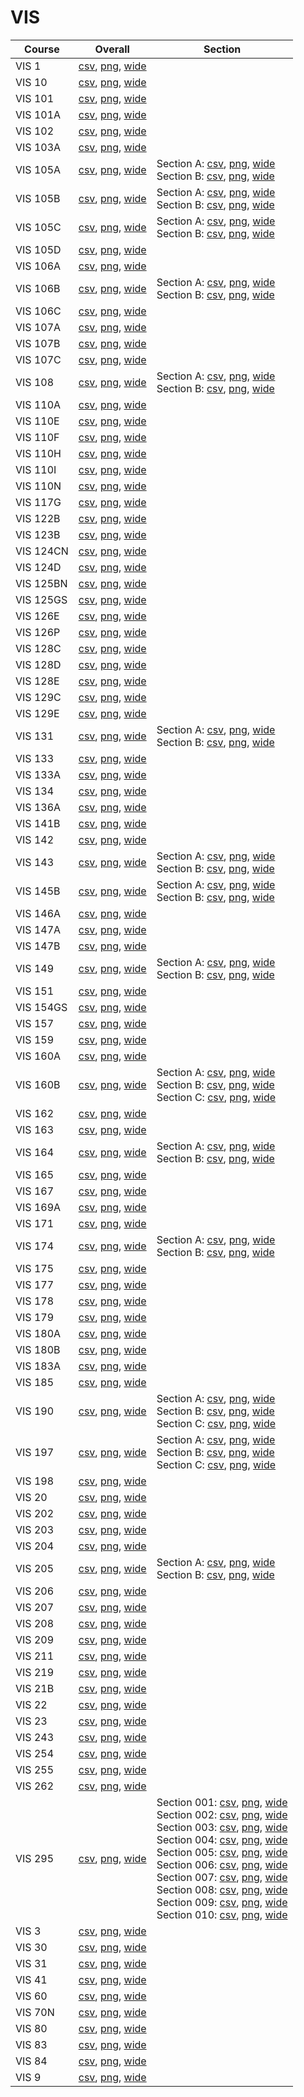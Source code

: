 # VIS

| Course | Overall | Section |
| ------ | ------- | ------- |
| VIS 1 | [csv](https://github.com/UCSD-Historical-Enrollment-Data/2024Fall/blob/main/overall/VIS%201.csv), [png](https://raw.githubusercontent.com/UCSD-Historical-Enrollment-Data/2024Fall/main/plot_overall/VIS%201.png), [wide](https://raw.githubusercontent.com/UCSD-Historical-Enrollment-Data/2024Fall/main/plot_overall_wide/VIS%201.png) |  |
| VIS 10 | [csv](https://github.com/UCSD-Historical-Enrollment-Data/2024Fall/blob/main/overall/VIS%2010.csv), [png](https://raw.githubusercontent.com/UCSD-Historical-Enrollment-Data/2024Fall/main/plot_overall/VIS%2010.png), [wide](https://raw.githubusercontent.com/UCSD-Historical-Enrollment-Data/2024Fall/main/plot_overall_wide/VIS%2010.png) |  |
| VIS 101 | [csv](https://github.com/UCSD-Historical-Enrollment-Data/2024Fall/blob/main/overall/VIS%20101.csv), [png](https://raw.githubusercontent.com/UCSD-Historical-Enrollment-Data/2024Fall/main/plot_overall/VIS%20101.png), [wide](https://raw.githubusercontent.com/UCSD-Historical-Enrollment-Data/2024Fall/main/plot_overall_wide/VIS%20101.png) |  |
| VIS 101A | [csv](https://github.com/UCSD-Historical-Enrollment-Data/2024Fall/blob/main/overall/VIS%20101A.csv), [png](https://raw.githubusercontent.com/UCSD-Historical-Enrollment-Data/2024Fall/main/plot_overall/VIS%20101A.png), [wide](https://raw.githubusercontent.com/UCSD-Historical-Enrollment-Data/2024Fall/main/plot_overall_wide/VIS%20101A.png) |  |
| VIS 102 | [csv](https://github.com/UCSD-Historical-Enrollment-Data/2024Fall/blob/main/overall/VIS%20102.csv), [png](https://raw.githubusercontent.com/UCSD-Historical-Enrollment-Data/2024Fall/main/plot_overall/VIS%20102.png), [wide](https://raw.githubusercontent.com/UCSD-Historical-Enrollment-Data/2024Fall/main/plot_overall_wide/VIS%20102.png) |  |
| VIS 103A | [csv](https://github.com/UCSD-Historical-Enrollment-Data/2024Fall/blob/main/overall/VIS%20103A.csv), [png](https://raw.githubusercontent.com/UCSD-Historical-Enrollment-Data/2024Fall/main/plot_overall/VIS%20103A.png), [wide](https://raw.githubusercontent.com/UCSD-Historical-Enrollment-Data/2024Fall/main/plot_overall_wide/VIS%20103A.png) |  |
| VIS 105A | [csv](https://github.com/UCSD-Historical-Enrollment-Data/2024Fall/blob/main/overall/VIS%20105A.csv), [png](https://raw.githubusercontent.com/UCSD-Historical-Enrollment-Data/2024Fall/main/plot_overall/VIS%20105A.png), [wide](https://raw.githubusercontent.com/UCSD-Historical-Enrollment-Data/2024Fall/main/plot_overall_wide/VIS%20105A.png) | Section A: [csv](https://github.com/UCSD-Historical-Enrollment-Data/2024Fall/blob/main/section/VIS%20105A_A.csv), [png](https://raw.githubusercontent.com/UCSD-Historical-Enrollment-Data/2024Fall/main/plot_section/VIS%20105A_A.png), [wide](https://raw.githubusercontent.com/UCSD-Historical-Enrollment-Data/2024Fall/main/plot_section_wide/VIS%20105A_A.png)<br>Section B: [csv](https://github.com/UCSD-Historical-Enrollment-Data/2024Fall/blob/main/section/VIS%20105A_B.csv), [png](https://raw.githubusercontent.com/UCSD-Historical-Enrollment-Data/2024Fall/main/plot_section/VIS%20105A_B.png), [wide](https://raw.githubusercontent.com/UCSD-Historical-Enrollment-Data/2024Fall/main/plot_section_wide/VIS%20105A_B.png) |
| VIS 105B | [csv](https://github.com/UCSD-Historical-Enrollment-Data/2024Fall/blob/main/overall/VIS%20105B.csv), [png](https://raw.githubusercontent.com/UCSD-Historical-Enrollment-Data/2024Fall/main/plot_overall/VIS%20105B.png), [wide](https://raw.githubusercontent.com/UCSD-Historical-Enrollment-Data/2024Fall/main/plot_overall_wide/VIS%20105B.png) | Section A: [csv](https://github.com/UCSD-Historical-Enrollment-Data/2024Fall/blob/main/section/VIS%20105B_A.csv), [png](https://raw.githubusercontent.com/UCSD-Historical-Enrollment-Data/2024Fall/main/plot_section/VIS%20105B_A.png), [wide](https://raw.githubusercontent.com/UCSD-Historical-Enrollment-Data/2024Fall/main/plot_section_wide/VIS%20105B_A.png)<br>Section B: [csv](https://github.com/UCSD-Historical-Enrollment-Data/2024Fall/blob/main/section/VIS%20105B_B.csv), [png](https://raw.githubusercontent.com/UCSD-Historical-Enrollment-Data/2024Fall/main/plot_section/VIS%20105B_B.png), [wide](https://raw.githubusercontent.com/UCSD-Historical-Enrollment-Data/2024Fall/main/plot_section_wide/VIS%20105B_B.png) |
| VIS 105C | [csv](https://github.com/UCSD-Historical-Enrollment-Data/2024Fall/blob/main/overall/VIS%20105C.csv), [png](https://raw.githubusercontent.com/UCSD-Historical-Enrollment-Data/2024Fall/main/plot_overall/VIS%20105C.png), [wide](https://raw.githubusercontent.com/UCSD-Historical-Enrollment-Data/2024Fall/main/plot_overall_wide/VIS%20105C.png) | Section A: [csv](https://github.com/UCSD-Historical-Enrollment-Data/2024Fall/blob/main/section/VIS%20105C_A.csv), [png](https://raw.githubusercontent.com/UCSD-Historical-Enrollment-Data/2024Fall/main/plot_section/VIS%20105C_A.png), [wide](https://raw.githubusercontent.com/UCSD-Historical-Enrollment-Data/2024Fall/main/plot_section_wide/VIS%20105C_A.png)<br>Section B: [csv](https://github.com/UCSD-Historical-Enrollment-Data/2024Fall/blob/main/section/VIS%20105C_B.csv), [png](https://raw.githubusercontent.com/UCSD-Historical-Enrollment-Data/2024Fall/main/plot_section/VIS%20105C_B.png), [wide](https://raw.githubusercontent.com/UCSD-Historical-Enrollment-Data/2024Fall/main/plot_section_wide/VIS%20105C_B.png) |
| VIS 105D | [csv](https://github.com/UCSD-Historical-Enrollment-Data/2024Fall/blob/main/overall/VIS%20105D.csv), [png](https://raw.githubusercontent.com/UCSD-Historical-Enrollment-Data/2024Fall/main/plot_overall/VIS%20105D.png), [wide](https://raw.githubusercontent.com/UCSD-Historical-Enrollment-Data/2024Fall/main/plot_overall_wide/VIS%20105D.png) |  |
| VIS 106A | [csv](https://github.com/UCSD-Historical-Enrollment-Data/2024Fall/blob/main/overall/VIS%20106A.csv), [png](https://raw.githubusercontent.com/UCSD-Historical-Enrollment-Data/2024Fall/main/plot_overall/VIS%20106A.png), [wide](https://raw.githubusercontent.com/UCSD-Historical-Enrollment-Data/2024Fall/main/plot_overall_wide/VIS%20106A.png) |  |
| VIS 106B | [csv](https://github.com/UCSD-Historical-Enrollment-Data/2024Fall/blob/main/overall/VIS%20106B.csv), [png](https://raw.githubusercontent.com/UCSD-Historical-Enrollment-Data/2024Fall/main/plot_overall/VIS%20106B.png), [wide](https://raw.githubusercontent.com/UCSD-Historical-Enrollment-Data/2024Fall/main/plot_overall_wide/VIS%20106B.png) | Section A: [csv](https://github.com/UCSD-Historical-Enrollment-Data/2024Fall/blob/main/section/VIS%20106B_A.csv), [png](https://raw.githubusercontent.com/UCSD-Historical-Enrollment-Data/2024Fall/main/plot_section/VIS%20106B_A.png), [wide](https://raw.githubusercontent.com/UCSD-Historical-Enrollment-Data/2024Fall/main/plot_section_wide/VIS%20106B_A.png)<br>Section B: [csv](https://github.com/UCSD-Historical-Enrollment-Data/2024Fall/blob/main/section/VIS%20106B_B.csv), [png](https://raw.githubusercontent.com/UCSD-Historical-Enrollment-Data/2024Fall/main/plot_section/VIS%20106B_B.png), [wide](https://raw.githubusercontent.com/UCSD-Historical-Enrollment-Data/2024Fall/main/plot_section_wide/VIS%20106B_B.png) |
| VIS 106C | [csv](https://github.com/UCSD-Historical-Enrollment-Data/2024Fall/blob/main/overall/VIS%20106C.csv), [png](https://raw.githubusercontent.com/UCSD-Historical-Enrollment-Data/2024Fall/main/plot_overall/VIS%20106C.png), [wide](https://raw.githubusercontent.com/UCSD-Historical-Enrollment-Data/2024Fall/main/plot_overall_wide/VIS%20106C.png) |  |
| VIS 107A | [csv](https://github.com/UCSD-Historical-Enrollment-Data/2024Fall/blob/main/overall/VIS%20107A.csv), [png](https://raw.githubusercontent.com/UCSD-Historical-Enrollment-Data/2024Fall/main/plot_overall/VIS%20107A.png), [wide](https://raw.githubusercontent.com/UCSD-Historical-Enrollment-Data/2024Fall/main/plot_overall_wide/VIS%20107A.png) |  |
| VIS 107B | [csv](https://github.com/UCSD-Historical-Enrollment-Data/2024Fall/blob/main/overall/VIS%20107B.csv), [png](https://raw.githubusercontent.com/UCSD-Historical-Enrollment-Data/2024Fall/main/plot_overall/VIS%20107B.png), [wide](https://raw.githubusercontent.com/UCSD-Historical-Enrollment-Data/2024Fall/main/plot_overall_wide/VIS%20107B.png) |  |
| VIS 107C | [csv](https://github.com/UCSD-Historical-Enrollment-Data/2024Fall/blob/main/overall/VIS%20107C.csv), [png](https://raw.githubusercontent.com/UCSD-Historical-Enrollment-Data/2024Fall/main/plot_overall/VIS%20107C.png), [wide](https://raw.githubusercontent.com/UCSD-Historical-Enrollment-Data/2024Fall/main/plot_overall_wide/VIS%20107C.png) |  |
| VIS 108 | [csv](https://github.com/UCSD-Historical-Enrollment-Data/2024Fall/blob/main/overall/VIS%20108.csv), [png](https://raw.githubusercontent.com/UCSD-Historical-Enrollment-Data/2024Fall/main/plot_overall/VIS%20108.png), [wide](https://raw.githubusercontent.com/UCSD-Historical-Enrollment-Data/2024Fall/main/plot_overall_wide/VIS%20108.png) | Section A: [csv](https://github.com/UCSD-Historical-Enrollment-Data/2024Fall/blob/main/section/VIS%20108_A.csv), [png](https://raw.githubusercontent.com/UCSD-Historical-Enrollment-Data/2024Fall/main/plot_section/VIS%20108_A.png), [wide](https://raw.githubusercontent.com/UCSD-Historical-Enrollment-Data/2024Fall/main/plot_section_wide/VIS%20108_A.png)<br>Section B: [csv](https://github.com/UCSD-Historical-Enrollment-Data/2024Fall/blob/main/section/VIS%20108_B.csv), [png](https://raw.githubusercontent.com/UCSD-Historical-Enrollment-Data/2024Fall/main/plot_section/VIS%20108_B.png), [wide](https://raw.githubusercontent.com/UCSD-Historical-Enrollment-Data/2024Fall/main/plot_section_wide/VIS%20108_B.png) |
| VIS 110A | [csv](https://github.com/UCSD-Historical-Enrollment-Data/2024Fall/blob/main/overall/VIS%20110A.csv), [png](https://raw.githubusercontent.com/UCSD-Historical-Enrollment-Data/2024Fall/main/plot_overall/VIS%20110A.png), [wide](https://raw.githubusercontent.com/UCSD-Historical-Enrollment-Data/2024Fall/main/plot_overall_wide/VIS%20110A.png) |  |
| VIS 110E | [csv](https://github.com/UCSD-Historical-Enrollment-Data/2024Fall/blob/main/overall/VIS%20110E.csv), [png](https://raw.githubusercontent.com/UCSD-Historical-Enrollment-Data/2024Fall/main/plot_overall/VIS%20110E.png), [wide](https://raw.githubusercontent.com/UCSD-Historical-Enrollment-Data/2024Fall/main/plot_overall_wide/VIS%20110E.png) |  |
| VIS 110F | [csv](https://github.com/UCSD-Historical-Enrollment-Data/2024Fall/blob/main/overall/VIS%20110F.csv), [png](https://raw.githubusercontent.com/UCSD-Historical-Enrollment-Data/2024Fall/main/plot_overall/VIS%20110F.png), [wide](https://raw.githubusercontent.com/UCSD-Historical-Enrollment-Data/2024Fall/main/plot_overall_wide/VIS%20110F.png) |  |
| VIS 110H | [csv](https://github.com/UCSD-Historical-Enrollment-Data/2024Fall/blob/main/overall/VIS%20110H.csv), [png](https://raw.githubusercontent.com/UCSD-Historical-Enrollment-Data/2024Fall/main/plot_overall/VIS%20110H.png), [wide](https://raw.githubusercontent.com/UCSD-Historical-Enrollment-Data/2024Fall/main/plot_overall_wide/VIS%20110H.png) |  |
| VIS 110I | [csv](https://github.com/UCSD-Historical-Enrollment-Data/2024Fall/blob/main/overall/VIS%20110I.csv), [png](https://raw.githubusercontent.com/UCSD-Historical-Enrollment-Data/2024Fall/main/plot_overall/VIS%20110I.png), [wide](https://raw.githubusercontent.com/UCSD-Historical-Enrollment-Data/2024Fall/main/plot_overall_wide/VIS%20110I.png) |  |
| VIS 110N | [csv](https://github.com/UCSD-Historical-Enrollment-Data/2024Fall/blob/main/overall/VIS%20110N.csv), [png](https://raw.githubusercontent.com/UCSD-Historical-Enrollment-Data/2024Fall/main/plot_overall/VIS%20110N.png), [wide](https://raw.githubusercontent.com/UCSD-Historical-Enrollment-Data/2024Fall/main/plot_overall_wide/VIS%20110N.png) |  |
| VIS 117G | [csv](https://github.com/UCSD-Historical-Enrollment-Data/2024Fall/blob/main/overall/VIS%20117G.csv), [png](https://raw.githubusercontent.com/UCSD-Historical-Enrollment-Data/2024Fall/main/plot_overall/VIS%20117G.png), [wide](https://raw.githubusercontent.com/UCSD-Historical-Enrollment-Data/2024Fall/main/plot_overall_wide/VIS%20117G.png) |  |
| VIS 122B | [csv](https://github.com/UCSD-Historical-Enrollment-Data/2024Fall/blob/main/overall/VIS%20122B.csv), [png](https://raw.githubusercontent.com/UCSD-Historical-Enrollment-Data/2024Fall/main/plot_overall/VIS%20122B.png), [wide](https://raw.githubusercontent.com/UCSD-Historical-Enrollment-Data/2024Fall/main/plot_overall_wide/VIS%20122B.png) |  |
| VIS 123B | [csv](https://github.com/UCSD-Historical-Enrollment-Data/2024Fall/blob/main/overall/VIS%20123B.csv), [png](https://raw.githubusercontent.com/UCSD-Historical-Enrollment-Data/2024Fall/main/plot_overall/VIS%20123B.png), [wide](https://raw.githubusercontent.com/UCSD-Historical-Enrollment-Data/2024Fall/main/plot_overall_wide/VIS%20123B.png) |  |
| VIS 124CN | [csv](https://github.com/UCSD-Historical-Enrollment-Data/2024Fall/blob/main/overall/VIS%20124CN.csv), [png](https://raw.githubusercontent.com/UCSD-Historical-Enrollment-Data/2024Fall/main/plot_overall/VIS%20124CN.png), [wide](https://raw.githubusercontent.com/UCSD-Historical-Enrollment-Data/2024Fall/main/plot_overall_wide/VIS%20124CN.png) |  |
| VIS 124D | [csv](https://github.com/UCSD-Historical-Enrollment-Data/2024Fall/blob/main/overall/VIS%20124D.csv), [png](https://raw.githubusercontent.com/UCSD-Historical-Enrollment-Data/2024Fall/main/plot_overall/VIS%20124D.png), [wide](https://raw.githubusercontent.com/UCSD-Historical-Enrollment-Data/2024Fall/main/plot_overall_wide/VIS%20124D.png) |  |
| VIS 125BN | [csv](https://github.com/UCSD-Historical-Enrollment-Data/2024Fall/blob/main/overall/VIS%20125BN.csv), [png](https://raw.githubusercontent.com/UCSD-Historical-Enrollment-Data/2024Fall/main/plot_overall/VIS%20125BN.png), [wide](https://raw.githubusercontent.com/UCSD-Historical-Enrollment-Data/2024Fall/main/plot_overall_wide/VIS%20125BN.png) |  |
| VIS 125GS | [csv](https://github.com/UCSD-Historical-Enrollment-Data/2024Fall/blob/main/overall/VIS%20125GS.csv), [png](https://raw.githubusercontent.com/UCSD-Historical-Enrollment-Data/2024Fall/main/plot_overall/VIS%20125GS.png), [wide](https://raw.githubusercontent.com/UCSD-Historical-Enrollment-Data/2024Fall/main/plot_overall_wide/VIS%20125GS.png) |  |
| VIS 126E | [csv](https://github.com/UCSD-Historical-Enrollment-Data/2024Fall/blob/main/overall/VIS%20126E.csv), [png](https://raw.githubusercontent.com/UCSD-Historical-Enrollment-Data/2024Fall/main/plot_overall/VIS%20126E.png), [wide](https://raw.githubusercontent.com/UCSD-Historical-Enrollment-Data/2024Fall/main/plot_overall_wide/VIS%20126E.png) |  |
| VIS 126P | [csv](https://github.com/UCSD-Historical-Enrollment-Data/2024Fall/blob/main/overall/VIS%20126P.csv), [png](https://raw.githubusercontent.com/UCSD-Historical-Enrollment-Data/2024Fall/main/plot_overall/VIS%20126P.png), [wide](https://raw.githubusercontent.com/UCSD-Historical-Enrollment-Data/2024Fall/main/plot_overall_wide/VIS%20126P.png) |  |
| VIS 128C | [csv](https://github.com/UCSD-Historical-Enrollment-Data/2024Fall/blob/main/overall/VIS%20128C.csv), [png](https://raw.githubusercontent.com/UCSD-Historical-Enrollment-Data/2024Fall/main/plot_overall/VIS%20128C.png), [wide](https://raw.githubusercontent.com/UCSD-Historical-Enrollment-Data/2024Fall/main/plot_overall_wide/VIS%20128C.png) |  |
| VIS 128D | [csv](https://github.com/UCSD-Historical-Enrollment-Data/2024Fall/blob/main/overall/VIS%20128D.csv), [png](https://raw.githubusercontent.com/UCSD-Historical-Enrollment-Data/2024Fall/main/plot_overall/VIS%20128D.png), [wide](https://raw.githubusercontent.com/UCSD-Historical-Enrollment-Data/2024Fall/main/plot_overall_wide/VIS%20128D.png) |  |
| VIS 128E | [csv](https://github.com/UCSD-Historical-Enrollment-Data/2024Fall/blob/main/overall/VIS%20128E.csv), [png](https://raw.githubusercontent.com/UCSD-Historical-Enrollment-Data/2024Fall/main/plot_overall/VIS%20128E.png), [wide](https://raw.githubusercontent.com/UCSD-Historical-Enrollment-Data/2024Fall/main/plot_overall_wide/VIS%20128E.png) |  |
| VIS 129C | [csv](https://github.com/UCSD-Historical-Enrollment-Data/2024Fall/blob/main/overall/VIS%20129C.csv), [png](https://raw.githubusercontent.com/UCSD-Historical-Enrollment-Data/2024Fall/main/plot_overall/VIS%20129C.png), [wide](https://raw.githubusercontent.com/UCSD-Historical-Enrollment-Data/2024Fall/main/plot_overall_wide/VIS%20129C.png) |  |
| VIS 129E | [csv](https://github.com/UCSD-Historical-Enrollment-Data/2024Fall/blob/main/overall/VIS%20129E.csv), [png](https://raw.githubusercontent.com/UCSD-Historical-Enrollment-Data/2024Fall/main/plot_overall/VIS%20129E.png), [wide](https://raw.githubusercontent.com/UCSD-Historical-Enrollment-Data/2024Fall/main/plot_overall_wide/VIS%20129E.png) |  |
| VIS 131 | [csv](https://github.com/UCSD-Historical-Enrollment-Data/2024Fall/blob/main/overall/VIS%20131.csv), [png](https://raw.githubusercontent.com/UCSD-Historical-Enrollment-Data/2024Fall/main/plot_overall/VIS%20131.png), [wide](https://raw.githubusercontent.com/UCSD-Historical-Enrollment-Data/2024Fall/main/plot_overall_wide/VIS%20131.png) | Section A: [csv](https://github.com/UCSD-Historical-Enrollment-Data/2024Fall/blob/main/section/VIS%20131_A.csv), [png](https://raw.githubusercontent.com/UCSD-Historical-Enrollment-Data/2024Fall/main/plot_section/VIS%20131_A.png), [wide](https://raw.githubusercontent.com/UCSD-Historical-Enrollment-Data/2024Fall/main/plot_section_wide/VIS%20131_A.png)<br>Section B: [csv](https://github.com/UCSD-Historical-Enrollment-Data/2024Fall/blob/main/section/VIS%20131_B.csv), [png](https://raw.githubusercontent.com/UCSD-Historical-Enrollment-Data/2024Fall/main/plot_section/VIS%20131_B.png), [wide](https://raw.githubusercontent.com/UCSD-Historical-Enrollment-Data/2024Fall/main/plot_section_wide/VIS%20131_B.png) |
| VIS 133 | [csv](https://github.com/UCSD-Historical-Enrollment-Data/2024Fall/blob/main/overall/VIS%20133.csv), [png](https://raw.githubusercontent.com/UCSD-Historical-Enrollment-Data/2024Fall/main/plot_overall/VIS%20133.png), [wide](https://raw.githubusercontent.com/UCSD-Historical-Enrollment-Data/2024Fall/main/plot_overall_wide/VIS%20133.png) |  |
| VIS 133A | [csv](https://github.com/UCSD-Historical-Enrollment-Data/2024Fall/blob/main/overall/VIS%20133A.csv), [png](https://raw.githubusercontent.com/UCSD-Historical-Enrollment-Data/2024Fall/main/plot_overall/VIS%20133A.png), [wide](https://raw.githubusercontent.com/UCSD-Historical-Enrollment-Data/2024Fall/main/plot_overall_wide/VIS%20133A.png) |  |
| VIS 134 | [csv](https://github.com/UCSD-Historical-Enrollment-Data/2024Fall/blob/main/overall/VIS%20134.csv), [png](https://raw.githubusercontent.com/UCSD-Historical-Enrollment-Data/2024Fall/main/plot_overall/VIS%20134.png), [wide](https://raw.githubusercontent.com/UCSD-Historical-Enrollment-Data/2024Fall/main/plot_overall_wide/VIS%20134.png) |  |
| VIS 136A | [csv](https://github.com/UCSD-Historical-Enrollment-Data/2024Fall/blob/main/overall/VIS%20136A.csv), [png](https://raw.githubusercontent.com/UCSD-Historical-Enrollment-Data/2024Fall/main/plot_overall/VIS%20136A.png), [wide](https://raw.githubusercontent.com/UCSD-Historical-Enrollment-Data/2024Fall/main/plot_overall_wide/VIS%20136A.png) |  |
| VIS 141B | [csv](https://github.com/UCSD-Historical-Enrollment-Data/2024Fall/blob/main/overall/VIS%20141B.csv), [png](https://raw.githubusercontent.com/UCSD-Historical-Enrollment-Data/2024Fall/main/plot_overall/VIS%20141B.png), [wide](https://raw.githubusercontent.com/UCSD-Historical-Enrollment-Data/2024Fall/main/plot_overall_wide/VIS%20141B.png) |  |
| VIS 142 | [csv](https://github.com/UCSD-Historical-Enrollment-Data/2024Fall/blob/main/overall/VIS%20142.csv), [png](https://raw.githubusercontent.com/UCSD-Historical-Enrollment-Data/2024Fall/main/plot_overall/VIS%20142.png), [wide](https://raw.githubusercontent.com/UCSD-Historical-Enrollment-Data/2024Fall/main/plot_overall_wide/VIS%20142.png) |  |
| VIS 143 | [csv](https://github.com/UCSD-Historical-Enrollment-Data/2024Fall/blob/main/overall/VIS%20143.csv), [png](https://raw.githubusercontent.com/UCSD-Historical-Enrollment-Data/2024Fall/main/plot_overall/VIS%20143.png), [wide](https://raw.githubusercontent.com/UCSD-Historical-Enrollment-Data/2024Fall/main/plot_overall_wide/VIS%20143.png) | Section A: [csv](https://github.com/UCSD-Historical-Enrollment-Data/2024Fall/blob/main/section/VIS%20143_A.csv), [png](https://raw.githubusercontent.com/UCSD-Historical-Enrollment-Data/2024Fall/main/plot_section/VIS%20143_A.png), [wide](https://raw.githubusercontent.com/UCSD-Historical-Enrollment-Data/2024Fall/main/plot_section_wide/VIS%20143_A.png)<br>Section B: [csv](https://github.com/UCSD-Historical-Enrollment-Data/2024Fall/blob/main/section/VIS%20143_B.csv), [png](https://raw.githubusercontent.com/UCSD-Historical-Enrollment-Data/2024Fall/main/plot_section/VIS%20143_B.png), [wide](https://raw.githubusercontent.com/UCSD-Historical-Enrollment-Data/2024Fall/main/plot_section_wide/VIS%20143_B.png) |
| VIS 145B | [csv](https://github.com/UCSD-Historical-Enrollment-Data/2024Fall/blob/main/overall/VIS%20145B.csv), [png](https://raw.githubusercontent.com/UCSD-Historical-Enrollment-Data/2024Fall/main/plot_overall/VIS%20145B.png), [wide](https://raw.githubusercontent.com/UCSD-Historical-Enrollment-Data/2024Fall/main/plot_overall_wide/VIS%20145B.png) | Section A: [csv](https://github.com/UCSD-Historical-Enrollment-Data/2024Fall/blob/main/section/VIS%20145B_A.csv), [png](https://raw.githubusercontent.com/UCSD-Historical-Enrollment-Data/2024Fall/main/plot_section/VIS%20145B_A.png), [wide](https://raw.githubusercontent.com/UCSD-Historical-Enrollment-Data/2024Fall/main/plot_section_wide/VIS%20145B_A.png)<br>Section B: [csv](https://github.com/UCSD-Historical-Enrollment-Data/2024Fall/blob/main/section/VIS%20145B_B.csv), [png](https://raw.githubusercontent.com/UCSD-Historical-Enrollment-Data/2024Fall/main/plot_section/VIS%20145B_B.png), [wide](https://raw.githubusercontent.com/UCSD-Historical-Enrollment-Data/2024Fall/main/plot_section_wide/VIS%20145B_B.png) |
| VIS 146A | [csv](https://github.com/UCSD-Historical-Enrollment-Data/2024Fall/blob/main/overall/VIS%20146A.csv), [png](https://raw.githubusercontent.com/UCSD-Historical-Enrollment-Data/2024Fall/main/plot_overall/VIS%20146A.png), [wide](https://raw.githubusercontent.com/UCSD-Historical-Enrollment-Data/2024Fall/main/plot_overall_wide/VIS%20146A.png) |  |
| VIS 147A | [csv](https://github.com/UCSD-Historical-Enrollment-Data/2024Fall/blob/main/overall/VIS%20147A.csv), [png](https://raw.githubusercontent.com/UCSD-Historical-Enrollment-Data/2024Fall/main/plot_overall/VIS%20147A.png), [wide](https://raw.githubusercontent.com/UCSD-Historical-Enrollment-Data/2024Fall/main/plot_overall_wide/VIS%20147A.png) |  |
| VIS 147B | [csv](https://github.com/UCSD-Historical-Enrollment-Data/2024Fall/blob/main/overall/VIS%20147B.csv), [png](https://raw.githubusercontent.com/UCSD-Historical-Enrollment-Data/2024Fall/main/plot_overall/VIS%20147B.png), [wide](https://raw.githubusercontent.com/UCSD-Historical-Enrollment-Data/2024Fall/main/plot_overall_wide/VIS%20147B.png) |  |
| VIS 149 | [csv](https://github.com/UCSD-Historical-Enrollment-Data/2024Fall/blob/main/overall/VIS%20149.csv), [png](https://raw.githubusercontent.com/UCSD-Historical-Enrollment-Data/2024Fall/main/plot_overall/VIS%20149.png), [wide](https://raw.githubusercontent.com/UCSD-Historical-Enrollment-Data/2024Fall/main/plot_overall_wide/VIS%20149.png) | Section A: [csv](https://github.com/UCSD-Historical-Enrollment-Data/2024Fall/blob/main/section/VIS%20149_A.csv), [png](https://raw.githubusercontent.com/UCSD-Historical-Enrollment-Data/2024Fall/main/plot_section/VIS%20149_A.png), [wide](https://raw.githubusercontent.com/UCSD-Historical-Enrollment-Data/2024Fall/main/plot_section_wide/VIS%20149_A.png)<br>Section B: [csv](https://github.com/UCSD-Historical-Enrollment-Data/2024Fall/blob/main/section/VIS%20149_B.csv), [png](https://raw.githubusercontent.com/UCSD-Historical-Enrollment-Data/2024Fall/main/plot_section/VIS%20149_B.png), [wide](https://raw.githubusercontent.com/UCSD-Historical-Enrollment-Data/2024Fall/main/plot_section_wide/VIS%20149_B.png) |
| VIS 151 | [csv](https://github.com/UCSD-Historical-Enrollment-Data/2024Fall/blob/main/overall/VIS%20151.csv), [png](https://raw.githubusercontent.com/UCSD-Historical-Enrollment-Data/2024Fall/main/plot_overall/VIS%20151.png), [wide](https://raw.githubusercontent.com/UCSD-Historical-Enrollment-Data/2024Fall/main/plot_overall_wide/VIS%20151.png) |  |
| VIS 154GS | [csv](https://github.com/UCSD-Historical-Enrollment-Data/2024Fall/blob/main/overall/VIS%20154GS.csv), [png](https://raw.githubusercontent.com/UCSD-Historical-Enrollment-Data/2024Fall/main/plot_overall/VIS%20154GS.png), [wide](https://raw.githubusercontent.com/UCSD-Historical-Enrollment-Data/2024Fall/main/plot_overall_wide/VIS%20154GS.png) |  |
| VIS 157 | [csv](https://github.com/UCSD-Historical-Enrollment-Data/2024Fall/blob/main/overall/VIS%20157.csv), [png](https://raw.githubusercontent.com/UCSD-Historical-Enrollment-Data/2024Fall/main/plot_overall/VIS%20157.png), [wide](https://raw.githubusercontent.com/UCSD-Historical-Enrollment-Data/2024Fall/main/plot_overall_wide/VIS%20157.png) |  |
| VIS 159 | [csv](https://github.com/UCSD-Historical-Enrollment-Data/2024Fall/blob/main/overall/VIS%20159.csv), [png](https://raw.githubusercontent.com/UCSD-Historical-Enrollment-Data/2024Fall/main/plot_overall/VIS%20159.png), [wide](https://raw.githubusercontent.com/UCSD-Historical-Enrollment-Data/2024Fall/main/plot_overall_wide/VIS%20159.png) |  |
| VIS 160A | [csv](https://github.com/UCSD-Historical-Enrollment-Data/2024Fall/blob/main/overall/VIS%20160A.csv), [png](https://raw.githubusercontent.com/UCSD-Historical-Enrollment-Data/2024Fall/main/plot_overall/VIS%20160A.png), [wide](https://raw.githubusercontent.com/UCSD-Historical-Enrollment-Data/2024Fall/main/plot_overall_wide/VIS%20160A.png) |  |
| VIS 160B | [csv](https://github.com/UCSD-Historical-Enrollment-Data/2024Fall/blob/main/overall/VIS%20160B.csv), [png](https://raw.githubusercontent.com/UCSD-Historical-Enrollment-Data/2024Fall/main/plot_overall/VIS%20160B.png), [wide](https://raw.githubusercontent.com/UCSD-Historical-Enrollment-Data/2024Fall/main/plot_overall_wide/VIS%20160B.png) | Section A: [csv](https://github.com/UCSD-Historical-Enrollment-Data/2024Fall/blob/main/section/VIS%20160B_A.csv), [png](https://raw.githubusercontent.com/UCSD-Historical-Enrollment-Data/2024Fall/main/plot_section/VIS%20160B_A.png), [wide](https://raw.githubusercontent.com/UCSD-Historical-Enrollment-Data/2024Fall/main/plot_section_wide/VIS%20160B_A.png)<br>Section B: [csv](https://github.com/UCSD-Historical-Enrollment-Data/2024Fall/blob/main/section/VIS%20160B_B.csv), [png](https://raw.githubusercontent.com/UCSD-Historical-Enrollment-Data/2024Fall/main/plot_section/VIS%20160B_B.png), [wide](https://raw.githubusercontent.com/UCSD-Historical-Enrollment-Data/2024Fall/main/plot_section_wide/VIS%20160B_B.png)<br>Section C: [csv](https://github.com/UCSD-Historical-Enrollment-Data/2024Fall/blob/main/section/VIS%20160B_C.csv), [png](https://raw.githubusercontent.com/UCSD-Historical-Enrollment-Data/2024Fall/main/plot_section/VIS%20160B_C.png), [wide](https://raw.githubusercontent.com/UCSD-Historical-Enrollment-Data/2024Fall/main/plot_section_wide/VIS%20160B_C.png) |
| VIS 162 | [csv](https://github.com/UCSD-Historical-Enrollment-Data/2024Fall/blob/main/overall/VIS%20162.csv), [png](https://raw.githubusercontent.com/UCSD-Historical-Enrollment-Data/2024Fall/main/plot_overall/VIS%20162.png), [wide](https://raw.githubusercontent.com/UCSD-Historical-Enrollment-Data/2024Fall/main/plot_overall_wide/VIS%20162.png) |  |
| VIS 163 | [csv](https://github.com/UCSD-Historical-Enrollment-Data/2024Fall/blob/main/overall/VIS%20163.csv), [png](https://raw.githubusercontent.com/UCSD-Historical-Enrollment-Data/2024Fall/main/plot_overall/VIS%20163.png), [wide](https://raw.githubusercontent.com/UCSD-Historical-Enrollment-Data/2024Fall/main/plot_overall_wide/VIS%20163.png) |  |
| VIS 164 | [csv](https://github.com/UCSD-Historical-Enrollment-Data/2024Fall/blob/main/overall/VIS%20164.csv), [png](https://raw.githubusercontent.com/UCSD-Historical-Enrollment-Data/2024Fall/main/plot_overall/VIS%20164.png), [wide](https://raw.githubusercontent.com/UCSD-Historical-Enrollment-Data/2024Fall/main/plot_overall_wide/VIS%20164.png) | Section A: [csv](https://github.com/UCSD-Historical-Enrollment-Data/2024Fall/blob/main/section/VIS%20164_A.csv), [png](https://raw.githubusercontent.com/UCSD-Historical-Enrollment-Data/2024Fall/main/plot_section/VIS%20164_A.png), [wide](https://raw.githubusercontent.com/UCSD-Historical-Enrollment-Data/2024Fall/main/plot_section_wide/VIS%20164_A.png)<br>Section B: [csv](https://github.com/UCSD-Historical-Enrollment-Data/2024Fall/blob/main/section/VIS%20164_B.csv), [png](https://raw.githubusercontent.com/UCSD-Historical-Enrollment-Data/2024Fall/main/plot_section/VIS%20164_B.png), [wide](https://raw.githubusercontent.com/UCSD-Historical-Enrollment-Data/2024Fall/main/plot_section_wide/VIS%20164_B.png) |
| VIS 165 | [csv](https://github.com/UCSD-Historical-Enrollment-Data/2024Fall/blob/main/overall/VIS%20165.csv), [png](https://raw.githubusercontent.com/UCSD-Historical-Enrollment-Data/2024Fall/main/plot_overall/VIS%20165.png), [wide](https://raw.githubusercontent.com/UCSD-Historical-Enrollment-Data/2024Fall/main/plot_overall_wide/VIS%20165.png) |  |
| VIS 167 | [csv](https://github.com/UCSD-Historical-Enrollment-Data/2024Fall/blob/main/overall/VIS%20167.csv), [png](https://raw.githubusercontent.com/UCSD-Historical-Enrollment-Data/2024Fall/main/plot_overall/VIS%20167.png), [wide](https://raw.githubusercontent.com/UCSD-Historical-Enrollment-Data/2024Fall/main/plot_overall_wide/VIS%20167.png) |  |
| VIS 169A | [csv](https://github.com/UCSD-Historical-Enrollment-Data/2024Fall/blob/main/overall/VIS%20169A.csv), [png](https://raw.githubusercontent.com/UCSD-Historical-Enrollment-Data/2024Fall/main/plot_overall/VIS%20169A.png), [wide](https://raw.githubusercontent.com/UCSD-Historical-Enrollment-Data/2024Fall/main/plot_overall_wide/VIS%20169A.png) |  |
| VIS 171 | [csv](https://github.com/UCSD-Historical-Enrollment-Data/2024Fall/blob/main/overall/VIS%20171.csv), [png](https://raw.githubusercontent.com/UCSD-Historical-Enrollment-Data/2024Fall/main/plot_overall/VIS%20171.png), [wide](https://raw.githubusercontent.com/UCSD-Historical-Enrollment-Data/2024Fall/main/plot_overall_wide/VIS%20171.png) |  |
| VIS 174 | [csv](https://github.com/UCSD-Historical-Enrollment-Data/2024Fall/blob/main/overall/VIS%20174.csv), [png](https://raw.githubusercontent.com/UCSD-Historical-Enrollment-Data/2024Fall/main/plot_overall/VIS%20174.png), [wide](https://raw.githubusercontent.com/UCSD-Historical-Enrollment-Data/2024Fall/main/plot_overall_wide/VIS%20174.png) | Section A: [csv](https://github.com/UCSD-Historical-Enrollment-Data/2024Fall/blob/main/section/VIS%20174_A.csv), [png](https://raw.githubusercontent.com/UCSD-Historical-Enrollment-Data/2024Fall/main/plot_section/VIS%20174_A.png), [wide](https://raw.githubusercontent.com/UCSD-Historical-Enrollment-Data/2024Fall/main/plot_section_wide/VIS%20174_A.png)<br>Section B: [csv](https://github.com/UCSD-Historical-Enrollment-Data/2024Fall/blob/main/section/VIS%20174_B.csv), [png](https://raw.githubusercontent.com/UCSD-Historical-Enrollment-Data/2024Fall/main/plot_section/VIS%20174_B.png), [wide](https://raw.githubusercontent.com/UCSD-Historical-Enrollment-Data/2024Fall/main/plot_section_wide/VIS%20174_B.png) |
| VIS 175 | [csv](https://github.com/UCSD-Historical-Enrollment-Data/2024Fall/blob/main/overall/VIS%20175.csv), [png](https://raw.githubusercontent.com/UCSD-Historical-Enrollment-Data/2024Fall/main/plot_overall/VIS%20175.png), [wide](https://raw.githubusercontent.com/UCSD-Historical-Enrollment-Data/2024Fall/main/plot_overall_wide/VIS%20175.png) |  |
| VIS 177 | [csv](https://github.com/UCSD-Historical-Enrollment-Data/2024Fall/blob/main/overall/VIS%20177.csv), [png](https://raw.githubusercontent.com/UCSD-Historical-Enrollment-Data/2024Fall/main/plot_overall/VIS%20177.png), [wide](https://raw.githubusercontent.com/UCSD-Historical-Enrollment-Data/2024Fall/main/plot_overall_wide/VIS%20177.png) |  |
| VIS 178 | [csv](https://github.com/UCSD-Historical-Enrollment-Data/2024Fall/blob/main/overall/VIS%20178.csv), [png](https://raw.githubusercontent.com/UCSD-Historical-Enrollment-Data/2024Fall/main/plot_overall/VIS%20178.png), [wide](https://raw.githubusercontent.com/UCSD-Historical-Enrollment-Data/2024Fall/main/plot_overall_wide/VIS%20178.png) |  |
| VIS 179 | [csv](https://github.com/UCSD-Historical-Enrollment-Data/2024Fall/blob/main/overall/VIS%20179.csv), [png](https://raw.githubusercontent.com/UCSD-Historical-Enrollment-Data/2024Fall/main/plot_overall/VIS%20179.png), [wide](https://raw.githubusercontent.com/UCSD-Historical-Enrollment-Data/2024Fall/main/plot_overall_wide/VIS%20179.png) |  |
| VIS 180A | [csv](https://github.com/UCSD-Historical-Enrollment-Data/2024Fall/blob/main/overall/VIS%20180A.csv), [png](https://raw.githubusercontent.com/UCSD-Historical-Enrollment-Data/2024Fall/main/plot_overall/VIS%20180A.png), [wide](https://raw.githubusercontent.com/UCSD-Historical-Enrollment-Data/2024Fall/main/plot_overall_wide/VIS%20180A.png) |  |
| VIS 180B | [csv](https://github.com/UCSD-Historical-Enrollment-Data/2024Fall/blob/main/overall/VIS%20180B.csv), [png](https://raw.githubusercontent.com/UCSD-Historical-Enrollment-Data/2024Fall/main/plot_overall/VIS%20180B.png), [wide](https://raw.githubusercontent.com/UCSD-Historical-Enrollment-Data/2024Fall/main/plot_overall_wide/VIS%20180B.png) |  |
| VIS 183A | [csv](https://github.com/UCSD-Historical-Enrollment-Data/2024Fall/blob/main/overall/VIS%20183A.csv), [png](https://raw.githubusercontent.com/UCSD-Historical-Enrollment-Data/2024Fall/main/plot_overall/VIS%20183A.png), [wide](https://raw.githubusercontent.com/UCSD-Historical-Enrollment-Data/2024Fall/main/plot_overall_wide/VIS%20183A.png) |  |
| VIS 185 | [csv](https://github.com/UCSD-Historical-Enrollment-Data/2024Fall/blob/main/overall/VIS%20185.csv), [png](https://raw.githubusercontent.com/UCSD-Historical-Enrollment-Data/2024Fall/main/plot_overall/VIS%20185.png), [wide](https://raw.githubusercontent.com/UCSD-Historical-Enrollment-Data/2024Fall/main/plot_overall_wide/VIS%20185.png) |  |
| VIS 190 | [csv](https://github.com/UCSD-Historical-Enrollment-Data/2024Fall/blob/main/overall/VIS%20190.csv), [png](https://raw.githubusercontent.com/UCSD-Historical-Enrollment-Data/2024Fall/main/plot_overall/VIS%20190.png), [wide](https://raw.githubusercontent.com/UCSD-Historical-Enrollment-Data/2024Fall/main/plot_overall_wide/VIS%20190.png) | Section A: [csv](https://github.com/UCSD-Historical-Enrollment-Data/2024Fall/blob/main/section/VIS%20190_A.csv), [png](https://raw.githubusercontent.com/UCSD-Historical-Enrollment-Data/2024Fall/main/plot_section/VIS%20190_A.png), [wide](https://raw.githubusercontent.com/UCSD-Historical-Enrollment-Data/2024Fall/main/plot_section_wide/VIS%20190_A.png)<br>Section B: [csv](https://github.com/UCSD-Historical-Enrollment-Data/2024Fall/blob/main/section/VIS%20190_B.csv), [png](https://raw.githubusercontent.com/UCSD-Historical-Enrollment-Data/2024Fall/main/plot_section/VIS%20190_B.png), [wide](https://raw.githubusercontent.com/UCSD-Historical-Enrollment-Data/2024Fall/main/plot_section_wide/VIS%20190_B.png)<br>Section C: [csv](https://github.com/UCSD-Historical-Enrollment-Data/2024Fall/blob/main/section/VIS%20190_C.csv), [png](https://raw.githubusercontent.com/UCSD-Historical-Enrollment-Data/2024Fall/main/plot_section/VIS%20190_C.png), [wide](https://raw.githubusercontent.com/UCSD-Historical-Enrollment-Data/2024Fall/main/plot_section_wide/VIS%20190_C.png) |
| VIS 197 | [csv](https://github.com/UCSD-Historical-Enrollment-Data/2024Fall/blob/main/overall/VIS%20197.csv), [png](https://raw.githubusercontent.com/UCSD-Historical-Enrollment-Data/2024Fall/main/plot_overall/VIS%20197.png), [wide](https://raw.githubusercontent.com/UCSD-Historical-Enrollment-Data/2024Fall/main/plot_overall_wide/VIS%20197.png) | Section A: [csv](https://github.com/UCSD-Historical-Enrollment-Data/2024Fall/blob/main/section/VIS%20197_A.csv), [png](https://raw.githubusercontent.com/UCSD-Historical-Enrollment-Data/2024Fall/main/plot_section/VIS%20197_A.png), [wide](https://raw.githubusercontent.com/UCSD-Historical-Enrollment-Data/2024Fall/main/plot_section_wide/VIS%20197_A.png)<br>Section B: [csv](https://github.com/UCSD-Historical-Enrollment-Data/2024Fall/blob/main/section/VIS%20197_B.csv), [png](https://raw.githubusercontent.com/UCSD-Historical-Enrollment-Data/2024Fall/main/plot_section/VIS%20197_B.png), [wide](https://raw.githubusercontent.com/UCSD-Historical-Enrollment-Data/2024Fall/main/plot_section_wide/VIS%20197_B.png)<br>Section C: [csv](https://github.com/UCSD-Historical-Enrollment-Data/2024Fall/blob/main/section/VIS%20197_C.csv), [png](https://raw.githubusercontent.com/UCSD-Historical-Enrollment-Data/2024Fall/main/plot_section/VIS%20197_C.png), [wide](https://raw.githubusercontent.com/UCSD-Historical-Enrollment-Data/2024Fall/main/plot_section_wide/VIS%20197_C.png) |
| VIS 198 | [csv](https://github.com/UCSD-Historical-Enrollment-Data/2024Fall/blob/main/overall/VIS%20198.csv), [png](https://raw.githubusercontent.com/UCSD-Historical-Enrollment-Data/2024Fall/main/plot_overall/VIS%20198.png), [wide](https://raw.githubusercontent.com/UCSD-Historical-Enrollment-Data/2024Fall/main/plot_overall_wide/VIS%20198.png) |  |
| VIS 20 | [csv](https://github.com/UCSD-Historical-Enrollment-Data/2024Fall/blob/main/overall/VIS%2020.csv), [png](https://raw.githubusercontent.com/UCSD-Historical-Enrollment-Data/2024Fall/main/plot_overall/VIS%2020.png), [wide](https://raw.githubusercontent.com/UCSD-Historical-Enrollment-Data/2024Fall/main/plot_overall_wide/VIS%2020.png) |  |
| VIS 202 | [csv](https://github.com/UCSD-Historical-Enrollment-Data/2024Fall/blob/main/overall/VIS%20202.csv), [png](https://raw.githubusercontent.com/UCSD-Historical-Enrollment-Data/2024Fall/main/plot_overall/VIS%20202.png), [wide](https://raw.githubusercontent.com/UCSD-Historical-Enrollment-Data/2024Fall/main/plot_overall_wide/VIS%20202.png) |  |
| VIS 203 | [csv](https://github.com/UCSD-Historical-Enrollment-Data/2024Fall/blob/main/overall/VIS%20203.csv), [png](https://raw.githubusercontent.com/UCSD-Historical-Enrollment-Data/2024Fall/main/plot_overall/VIS%20203.png), [wide](https://raw.githubusercontent.com/UCSD-Historical-Enrollment-Data/2024Fall/main/plot_overall_wide/VIS%20203.png) |  |
| VIS 204 | [csv](https://github.com/UCSD-Historical-Enrollment-Data/2024Fall/blob/main/overall/VIS%20204.csv), [png](https://raw.githubusercontent.com/UCSD-Historical-Enrollment-Data/2024Fall/main/plot_overall/VIS%20204.png), [wide](https://raw.githubusercontent.com/UCSD-Historical-Enrollment-Data/2024Fall/main/plot_overall_wide/VIS%20204.png) |  |
| VIS 205 | [csv](https://github.com/UCSD-Historical-Enrollment-Data/2024Fall/blob/main/overall/VIS%20205.csv), [png](https://raw.githubusercontent.com/UCSD-Historical-Enrollment-Data/2024Fall/main/plot_overall/VIS%20205.png), [wide](https://raw.githubusercontent.com/UCSD-Historical-Enrollment-Data/2024Fall/main/plot_overall_wide/VIS%20205.png) | Section A: [csv](https://github.com/UCSD-Historical-Enrollment-Data/2024Fall/blob/main/section/VIS%20205_A.csv), [png](https://raw.githubusercontent.com/UCSD-Historical-Enrollment-Data/2024Fall/main/plot_section/VIS%20205_A.png), [wide](https://raw.githubusercontent.com/UCSD-Historical-Enrollment-Data/2024Fall/main/plot_section_wide/VIS%20205_A.png)<br>Section B: [csv](https://github.com/UCSD-Historical-Enrollment-Data/2024Fall/blob/main/section/VIS%20205_B.csv), [png](https://raw.githubusercontent.com/UCSD-Historical-Enrollment-Data/2024Fall/main/plot_section/VIS%20205_B.png), [wide](https://raw.githubusercontent.com/UCSD-Historical-Enrollment-Data/2024Fall/main/plot_section_wide/VIS%20205_B.png) |
| VIS 206 | [csv](https://github.com/UCSD-Historical-Enrollment-Data/2024Fall/blob/main/overall/VIS%20206.csv), [png](https://raw.githubusercontent.com/UCSD-Historical-Enrollment-Data/2024Fall/main/plot_overall/VIS%20206.png), [wide](https://raw.githubusercontent.com/UCSD-Historical-Enrollment-Data/2024Fall/main/plot_overall_wide/VIS%20206.png) |  |
| VIS 207 | [csv](https://github.com/UCSD-Historical-Enrollment-Data/2024Fall/blob/main/overall/VIS%20207.csv), [png](https://raw.githubusercontent.com/UCSD-Historical-Enrollment-Data/2024Fall/main/plot_overall/VIS%20207.png), [wide](https://raw.githubusercontent.com/UCSD-Historical-Enrollment-Data/2024Fall/main/plot_overall_wide/VIS%20207.png) |  |
| VIS 208 | [csv](https://github.com/UCSD-Historical-Enrollment-Data/2024Fall/blob/main/overall/VIS%20208.csv), [png](https://raw.githubusercontent.com/UCSD-Historical-Enrollment-Data/2024Fall/main/plot_overall/VIS%20208.png), [wide](https://raw.githubusercontent.com/UCSD-Historical-Enrollment-Data/2024Fall/main/plot_overall_wide/VIS%20208.png) |  |
| VIS 209 | [csv](https://github.com/UCSD-Historical-Enrollment-Data/2024Fall/blob/main/overall/VIS%20209.csv), [png](https://raw.githubusercontent.com/UCSD-Historical-Enrollment-Data/2024Fall/main/plot_overall/VIS%20209.png), [wide](https://raw.githubusercontent.com/UCSD-Historical-Enrollment-Data/2024Fall/main/plot_overall_wide/VIS%20209.png) |  |
| VIS 211 | [csv](https://github.com/UCSD-Historical-Enrollment-Data/2024Fall/blob/main/overall/VIS%20211.csv), [png](https://raw.githubusercontent.com/UCSD-Historical-Enrollment-Data/2024Fall/main/plot_overall/VIS%20211.png), [wide](https://raw.githubusercontent.com/UCSD-Historical-Enrollment-Data/2024Fall/main/plot_overall_wide/VIS%20211.png) |  |
| VIS 219 | [csv](https://github.com/UCSD-Historical-Enrollment-Data/2024Fall/blob/main/overall/VIS%20219.csv), [png](https://raw.githubusercontent.com/UCSD-Historical-Enrollment-Data/2024Fall/main/plot_overall/VIS%20219.png), [wide](https://raw.githubusercontent.com/UCSD-Historical-Enrollment-Data/2024Fall/main/plot_overall_wide/VIS%20219.png) |  |
| VIS 21B | [csv](https://github.com/UCSD-Historical-Enrollment-Data/2024Fall/blob/main/overall/VIS%2021B.csv), [png](https://raw.githubusercontent.com/UCSD-Historical-Enrollment-Data/2024Fall/main/plot_overall/VIS%2021B.png), [wide](https://raw.githubusercontent.com/UCSD-Historical-Enrollment-Data/2024Fall/main/plot_overall_wide/VIS%2021B.png) |  |
| VIS 22 | [csv](https://github.com/UCSD-Historical-Enrollment-Data/2024Fall/blob/main/overall/VIS%2022.csv), [png](https://raw.githubusercontent.com/UCSD-Historical-Enrollment-Data/2024Fall/main/plot_overall/VIS%2022.png), [wide](https://raw.githubusercontent.com/UCSD-Historical-Enrollment-Data/2024Fall/main/plot_overall_wide/VIS%2022.png) |  |
| VIS 23 | [csv](https://github.com/UCSD-Historical-Enrollment-Data/2024Fall/blob/main/overall/VIS%2023.csv), [png](https://raw.githubusercontent.com/UCSD-Historical-Enrollment-Data/2024Fall/main/plot_overall/VIS%2023.png), [wide](https://raw.githubusercontent.com/UCSD-Historical-Enrollment-Data/2024Fall/main/plot_overall_wide/VIS%2023.png) |  |
| VIS 243 | [csv](https://github.com/UCSD-Historical-Enrollment-Data/2024Fall/blob/main/overall/VIS%20243.csv), [png](https://raw.githubusercontent.com/UCSD-Historical-Enrollment-Data/2024Fall/main/plot_overall/VIS%20243.png), [wide](https://raw.githubusercontent.com/UCSD-Historical-Enrollment-Data/2024Fall/main/plot_overall_wide/VIS%20243.png) |  |
| VIS 254 | [csv](https://github.com/UCSD-Historical-Enrollment-Data/2024Fall/blob/main/overall/VIS%20254.csv), [png](https://raw.githubusercontent.com/UCSD-Historical-Enrollment-Data/2024Fall/main/plot_overall/VIS%20254.png), [wide](https://raw.githubusercontent.com/UCSD-Historical-Enrollment-Data/2024Fall/main/plot_overall_wide/VIS%20254.png) |  |
| VIS 255 | [csv](https://github.com/UCSD-Historical-Enrollment-Data/2024Fall/blob/main/overall/VIS%20255.csv), [png](https://raw.githubusercontent.com/UCSD-Historical-Enrollment-Data/2024Fall/main/plot_overall/VIS%20255.png), [wide](https://raw.githubusercontent.com/UCSD-Historical-Enrollment-Data/2024Fall/main/plot_overall_wide/VIS%20255.png) |  |
| VIS 262 | [csv](https://github.com/UCSD-Historical-Enrollment-Data/2024Fall/blob/main/overall/VIS%20262.csv), [png](https://raw.githubusercontent.com/UCSD-Historical-Enrollment-Data/2024Fall/main/plot_overall/VIS%20262.png), [wide](https://raw.githubusercontent.com/UCSD-Historical-Enrollment-Data/2024Fall/main/plot_overall_wide/VIS%20262.png) |  |
| VIS 295 | [csv](https://github.com/UCSD-Historical-Enrollment-Data/2024Fall/blob/main/overall/VIS%20295.csv), [png](https://raw.githubusercontent.com/UCSD-Historical-Enrollment-Data/2024Fall/main/plot_overall/VIS%20295.png), [wide](https://raw.githubusercontent.com/UCSD-Historical-Enrollment-Data/2024Fall/main/plot_overall_wide/VIS%20295.png) | Section 001: [csv](https://github.com/UCSD-Historical-Enrollment-Data/2024Fall/blob/main/section/VIS%20295_001.csv), [png](https://raw.githubusercontent.com/UCSD-Historical-Enrollment-Data/2024Fall/main/plot_section/VIS%20295_001.png), [wide](https://raw.githubusercontent.com/UCSD-Historical-Enrollment-Data/2024Fall/main/plot_section_wide/VIS%20295_001.png)<br>Section 002: [csv](https://github.com/UCSD-Historical-Enrollment-Data/2024Fall/blob/main/section/VIS%20295_002.csv), [png](https://raw.githubusercontent.com/UCSD-Historical-Enrollment-Data/2024Fall/main/plot_section/VIS%20295_002.png), [wide](https://raw.githubusercontent.com/UCSD-Historical-Enrollment-Data/2024Fall/main/plot_section_wide/VIS%20295_002.png)<br>Section 003: [csv](https://github.com/UCSD-Historical-Enrollment-Data/2024Fall/blob/main/section/VIS%20295_003.csv), [png](https://raw.githubusercontent.com/UCSD-Historical-Enrollment-Data/2024Fall/main/plot_section/VIS%20295_003.png), [wide](https://raw.githubusercontent.com/UCSD-Historical-Enrollment-Data/2024Fall/main/plot_section_wide/VIS%20295_003.png)<br>Section 004: [csv](https://github.com/UCSD-Historical-Enrollment-Data/2024Fall/blob/main/section/VIS%20295_004.csv), [png](https://raw.githubusercontent.com/UCSD-Historical-Enrollment-Data/2024Fall/main/plot_section/VIS%20295_004.png), [wide](https://raw.githubusercontent.com/UCSD-Historical-Enrollment-Data/2024Fall/main/plot_section_wide/VIS%20295_004.png)<br>Section 005: [csv](https://github.com/UCSD-Historical-Enrollment-Data/2024Fall/blob/main/section/VIS%20295_005.csv), [png](https://raw.githubusercontent.com/UCSD-Historical-Enrollment-Data/2024Fall/main/plot_section/VIS%20295_005.png), [wide](https://raw.githubusercontent.com/UCSD-Historical-Enrollment-Data/2024Fall/main/plot_section_wide/VIS%20295_005.png)<br>Section 006: [csv](https://github.com/UCSD-Historical-Enrollment-Data/2024Fall/blob/main/section/VIS%20295_006.csv), [png](https://raw.githubusercontent.com/UCSD-Historical-Enrollment-Data/2024Fall/main/plot_section/VIS%20295_006.png), [wide](https://raw.githubusercontent.com/UCSD-Historical-Enrollment-Data/2024Fall/main/plot_section_wide/VIS%20295_006.png)<br>Section 007: [csv](https://github.com/UCSD-Historical-Enrollment-Data/2024Fall/blob/main/section/VIS%20295_007.csv), [png](https://raw.githubusercontent.com/UCSD-Historical-Enrollment-Data/2024Fall/main/plot_section/VIS%20295_007.png), [wide](https://raw.githubusercontent.com/UCSD-Historical-Enrollment-Data/2024Fall/main/plot_section_wide/VIS%20295_007.png)<br>Section 008: [csv](https://github.com/UCSD-Historical-Enrollment-Data/2024Fall/blob/main/section/VIS%20295_008.csv), [png](https://raw.githubusercontent.com/UCSD-Historical-Enrollment-Data/2024Fall/main/plot_section/VIS%20295_008.png), [wide](https://raw.githubusercontent.com/UCSD-Historical-Enrollment-Data/2024Fall/main/plot_section_wide/VIS%20295_008.png)<br>Section 009: [csv](https://github.com/UCSD-Historical-Enrollment-Data/2024Fall/blob/main/section/VIS%20295_009.csv), [png](https://raw.githubusercontent.com/UCSD-Historical-Enrollment-Data/2024Fall/main/plot_section/VIS%20295_009.png), [wide](https://raw.githubusercontent.com/UCSD-Historical-Enrollment-Data/2024Fall/main/plot_section_wide/VIS%20295_009.png)<br>Section 010: [csv](https://github.com/UCSD-Historical-Enrollment-Data/2024Fall/blob/main/section/VIS%20295_010.csv), [png](https://raw.githubusercontent.com/UCSD-Historical-Enrollment-Data/2024Fall/main/plot_section/VIS%20295_010.png), [wide](https://raw.githubusercontent.com/UCSD-Historical-Enrollment-Data/2024Fall/main/plot_section_wide/VIS%20295_010.png) |
| VIS 3 | [csv](https://github.com/UCSD-Historical-Enrollment-Data/2024Fall/blob/main/overall/VIS%203.csv), [png](https://raw.githubusercontent.com/UCSD-Historical-Enrollment-Data/2024Fall/main/plot_overall/VIS%203.png), [wide](https://raw.githubusercontent.com/UCSD-Historical-Enrollment-Data/2024Fall/main/plot_overall_wide/VIS%203.png) |  |
| VIS 30 | [csv](https://github.com/UCSD-Historical-Enrollment-Data/2024Fall/blob/main/overall/VIS%2030.csv), [png](https://raw.githubusercontent.com/UCSD-Historical-Enrollment-Data/2024Fall/main/plot_overall/VIS%2030.png), [wide](https://raw.githubusercontent.com/UCSD-Historical-Enrollment-Data/2024Fall/main/plot_overall_wide/VIS%2030.png) |  |
| VIS 31 | [csv](https://github.com/UCSD-Historical-Enrollment-Data/2024Fall/blob/main/overall/VIS%2031.csv), [png](https://raw.githubusercontent.com/UCSD-Historical-Enrollment-Data/2024Fall/main/plot_overall/VIS%2031.png), [wide](https://raw.githubusercontent.com/UCSD-Historical-Enrollment-Data/2024Fall/main/plot_overall_wide/VIS%2031.png) |  |
| VIS 41 | [csv](https://github.com/UCSD-Historical-Enrollment-Data/2024Fall/blob/main/overall/VIS%2041.csv), [png](https://raw.githubusercontent.com/UCSD-Historical-Enrollment-Data/2024Fall/main/plot_overall/VIS%2041.png), [wide](https://raw.githubusercontent.com/UCSD-Historical-Enrollment-Data/2024Fall/main/plot_overall_wide/VIS%2041.png) |  |
| VIS 60 | [csv](https://github.com/UCSD-Historical-Enrollment-Data/2024Fall/blob/main/overall/VIS%2060.csv), [png](https://raw.githubusercontent.com/UCSD-Historical-Enrollment-Data/2024Fall/main/plot_overall/VIS%2060.png), [wide](https://raw.githubusercontent.com/UCSD-Historical-Enrollment-Data/2024Fall/main/plot_overall_wide/VIS%2060.png) |  |
| VIS 70N | [csv](https://github.com/UCSD-Historical-Enrollment-Data/2024Fall/blob/main/overall/VIS%2070N.csv), [png](https://raw.githubusercontent.com/UCSD-Historical-Enrollment-Data/2024Fall/main/plot_overall/VIS%2070N.png), [wide](https://raw.githubusercontent.com/UCSD-Historical-Enrollment-Data/2024Fall/main/plot_overall_wide/VIS%2070N.png) |  |
| VIS 80 | [csv](https://github.com/UCSD-Historical-Enrollment-Data/2024Fall/blob/main/overall/VIS%2080.csv), [png](https://raw.githubusercontent.com/UCSD-Historical-Enrollment-Data/2024Fall/main/plot_overall/VIS%2080.png), [wide](https://raw.githubusercontent.com/UCSD-Historical-Enrollment-Data/2024Fall/main/plot_overall_wide/VIS%2080.png) |  |
| VIS 83 | [csv](https://github.com/UCSD-Historical-Enrollment-Data/2024Fall/blob/main/overall/VIS%2083.csv), [png](https://raw.githubusercontent.com/UCSD-Historical-Enrollment-Data/2024Fall/main/plot_overall/VIS%2083.png), [wide](https://raw.githubusercontent.com/UCSD-Historical-Enrollment-Data/2024Fall/main/plot_overall_wide/VIS%2083.png) |  |
| VIS 84 | [csv](https://github.com/UCSD-Historical-Enrollment-Data/2024Fall/blob/main/overall/VIS%2084.csv), [png](https://raw.githubusercontent.com/UCSD-Historical-Enrollment-Data/2024Fall/main/plot_overall/VIS%2084.png), [wide](https://raw.githubusercontent.com/UCSD-Historical-Enrollment-Data/2024Fall/main/plot_overall_wide/VIS%2084.png) |  |
| VIS 9 | [csv](https://github.com/UCSD-Historical-Enrollment-Data/2024Fall/blob/main/overall/VIS%209.csv), [png](https://raw.githubusercontent.com/UCSD-Historical-Enrollment-Data/2024Fall/main/plot_overall/VIS%209.png), [wide](https://raw.githubusercontent.com/UCSD-Historical-Enrollment-Data/2024Fall/main/plot_overall_wide/VIS%209.png) |  |

